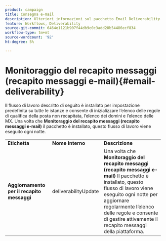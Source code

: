 ```yaml
---
product: campaign
title: Consegna e-mail
description: Ulteriori informazioni sul pacchetto Email Deliverability
feature: Workflows, Deliverability
source-git-commit: 6464e1121b907f44db9c0c3add28b54486ecf834
workflow-type: tm+mt
source-wordcount: '92'
ht-degree: 5%

---
```



# Monitoraggio del recapito messaggi (recapito messaggi e-mail){#email-deliverability}

Il flusso di lavoro descritto di seguito è installato per impostazione predefinita su tutte le istanze e consente di inizializzare l’elenco delle regole di qualifica della posta non recapitata, l’elenco dei domini e l’elenco delle MX. Una volta che **Monitoraggio del recapito messaggi (recapito messaggi e-mail)** il pacchetto è installato, questo flusso di lavoro viene eseguito ogni notte.
<table> 
 <tbody> 
  <tr> 
   <td> <strong>Etichetta</strong><br /> </td> 
   <td> <strong>Nome interno</strong><br /> </td> 
   <td> <strong>Descrizione</strong><br /> </td> 
  </tr> 
  <tr> 
   <td> <strong>Aggiornamento per il recapito messaggi</strong><br /> </td> 
   <td> <span class="uicontrol">deliverabilityUpdate</span> <br /> </td> 
   <td>  Una volta che <strong>Monitoraggio del recapito messaggi (recapito messaggi e-mail)</strong> Il pacchetto è installato, questo flusso di lavoro viene eseguito ogni notte per aggiornare regolarmente l’elenco delle regole e consente di gestire attivamente il recapito messaggi della piattaforma.<br /> </td> 
  </tr> 
 </tbody> 
</table>

